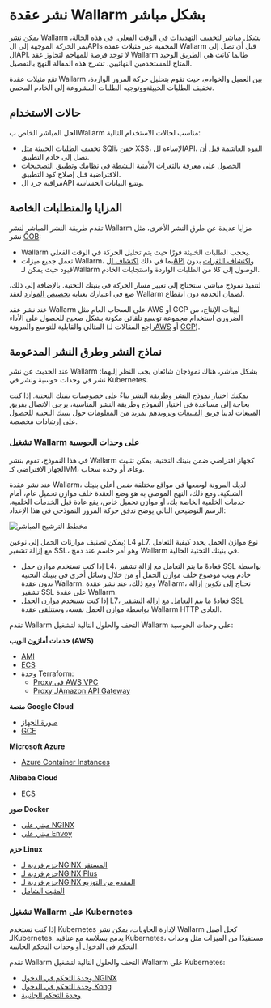 # نشر عقدة Wallarm بشكل مباشر

يمكن نشر Wallarm بشكل مباشر لتخفيف التهديدات في الوقت الفعلي. في هذه الحالة، يمر الحركة الموجهة إلى الAPIs المحمية عبر مثيلات عقدة Wallarm قبل أن تصل إلى الAPI. لا توجد فرصة للمهاجم لتجاوز عقد Wallarm طالما كانت هي الطريق الوحيد المتاح للمستخدمين النهائيين. تشرح هذه المقالة النهج بالتفصيل.

تقع مثيلات عقدة Wallarm بين العميل والخوادم، حيث تقوم بتحليل حركة المرور الواردة، تخفيف الطلبات الخبيثةووتوجيه الطلبات المشروعة إلى الخادم المحمي.

## حالات الاستخدام

الحل المباشر الخاص بWallarm مناسب لحالات الاستخدام التالية:

* تخفيف الطلبات الخبيثة مثل SQli، حقن XSS، الإساءة للAPI، القوة الغاشمة قبل أن تصل إلى خادم التطبيق.
* الحصول على معرفة بالثغرات الأمنية النشطة في نظامك وتطبيق التصحيحات الافتراضية قبل إصلاح كود التطبيق.
* مراقبة جرد الAPI وتتبع البيانات الحساسة.

## المزايا والمتطلبات الخاصة

تقدم طريقة النشر المباشر لنشر Wallarm مزايا عديدة عن طرق النشر الأخرى، مثل نشر [OOB](../oob/overview.md):

* Wallarm يحجب الطلبات الخبيثة فورًا حيث يتم تحليل الحركة في الوقت الفعلي.
* تعمل جميع ميزات Wallarm، بما في ذلك [اكتشاف الAPI](../../api-discovery/overview.md) و[اكتشاف الثغرات](../../about-wallarm/detecting-vulnerabilities.md) بدون قيود حيث يمكن لـWallarm الوصول إلى كلا من الطلبات الواردة واستجابات الخادم.

لتنفيذ نموذج مباشر، ستحتاج إلى تغيير مسار الحركة في بنيتك التحتية. بالإضافة إلى ذلك، ضع في اعتبارك بعناية [تخصيص الموارد](../../admin-en/configuration-guides/allocate-resources-for-node.md) لعقد Wallarm لضمان الخدمة دون انقطاع.

عند نشر عقد Wallarm على السحاب العام مثل AWS أو GCP لبيئات الإنتاج، من الضروري استخدام مجموعة توسيع تلقائي مكونة بشكل صحيح للحصول على الأداء المثالي والقابلية للتوسع والمرونة (راجع المقالات لـ[AWS](../../admin-en/installation-guides/amazon-cloud/autoscaling-overview.md) أو [GCP](../../admin-en/installation-guides/google-cloud/autoscaling-overview.md)).

## نماذج النشر وطرق النشر المدعومة

عند الحديث عن نشر Wallarm بشكل مباشر، هناك نموذجان شائعان يجب النظر إليهما: نشر في وحدات حوسبة ونشر في Kubernetes.

يمكنك اختيار نموذج النشر وطريقة النشر بناءً على خصوصيات بنيتك التحتية. إذا كنت بحاجة إلى مساعدة في اختيار النموذج وطريقة النشر المناسبة، يرجى الاتصال بفريق المبيعات لدينا [فريق المبيعات](mailto:sales@wallarm.com) وتزويدهم بمزيد من المعلومات حول بنيتك التحتية للحصول على إرشادات مخصصة.

### تشغيل Wallarm على وحدات الحوسبة

في هذا النموذج، تقوم بنشر Wallarm كجهاز افتراضي ضمن بنيتك التحتية. يمكن تثبيت الجهاز الافتراضي كـVM، وعاء، أو وحدة سحاب.

عند نشر عقدة Wallarm، لديك المرونة لوضعها في مواقع مختلفة ضمن أعلى بنيتك الشبكية. ومع ذلك، النهج الموصى به هو وضع العقدة خلف موازن تحميل عام، أمام خدمات الخلفية الخاصة بك، أو موازن تحميل خاص، يقع عادة قبل الخدمات الخلفية. الرسم التوضيحي التالي يوضح تدفق حركة المرور النموذجي في هذا الإعداد:

![مخطط الترشيح المباشر](../../images/waf-installation/inline/wallarm-inline-deployment-scheme.png)

يمكن تصنيف موازنات الحمل إلى نوعين: L4 وL7. نوع موازن الحمل يحدد كيفية التعامل مع إزالة تشفير SSL، وهو أمر حاسم عند دمج Wallarm في بنيتك التحتية الحالية.

* إذا كنت تستخدم موازن حمل L4، فعادةً ما يتم التعامل مع إزالة تشفير SSL بواسطة خادم ويب موضوع خلف موازن الحمل أو من خلال وسائل أخرى في بنيتك التحتية بدون عقدة Wallarm. ومع ذلك، عند نشر عقدة Wallarm، تحتاج إلى تكوين إزالة تشفير SSL على عقدة Wallarm.
* إذا كنت تستخدم موازن الحمل L7، فعادةً ما يتم التعامل مع إزالة التشفير SSL بواسطة موازن الحمل نفسه، وستتلقى عقدة Wallarm HTTP العادي.

تقدم Wallarm التحف والحلول التالية لتشغيل Wallarm على وحدات الحوسبة:

**خدمات أمازون الويب (AWS)**

* [AMI](compute-instances/aws/aws-ami.md)
* [ECS](compute-instances/aws/aws-ecs.md)
* وحدة Terraform:
    * [Proxy في AWS VPC](compute-instances/aws/terraform-module-for-aws-vpc.md)
    * [Proxy لـAmazon API Gateway](compute-instances/aws/terraform-module-for-aws-api-gateway.md)

**منصة Google Cloud**

* [صورة الجهاز](compute-instances/gcp/machine-image.md)
* [GCE](compute-instances/gcp/gce.md)

**Microsoft Azure**

* [Azure Container Instances](compute-instances/azure/docker-image.md)

**Alibaba Cloud**

* [ECS](compute-instances/alibaba/docker-image.md)

**صور Docker**

* [مبني على NGINX](compute-instances/docker/nginx-based.md)
* [مبني على Envoy](compute-instances/docker/envoy-based.md)

**حزم Linux**

* [حزم فردية لـNGINX المستقر](compute-instances/linux/individual-packages-nginx-stable.md)
* [حزم فردية لـNGINX Plus](compute-instances/linux/individual-packages-nginx-plus.md)
* [حزم فردية لـNGINX المقدم من التوزيع](compute-instances/linux/individual-packages-nginx-distro.md)
* [المثبت الشامل](compute-instances/linux/all-in-one.md)

### تشغيل Wallarm على Kubernetes

إذا كنت تستخدم Kubernetes لإدارة الحاويات، يمكن نشر Wallarm كحل أصيل لـKubernetes. يدمج بسلاسة مع عناقيد Kubernetes، مستفيدًا من الميزات مثل وحدات التحكم في الدخول أو وحدات التحكم الجانبية.

تقدم Wallarm التحف والحلول التالية لتشغيل Wallarm على Kubernetes:

* [وحدة التحكم في الدخول NGINX](../../admin-en/installation-kubernetes-en.md)
* [وحدة التحكم في الدخول Kong](../kubernetes/kong-ingress-controller/deployment.md)
* [وحدة التحكم الجانبية](../kubernetes/sidecar-proxy/deployment.md)